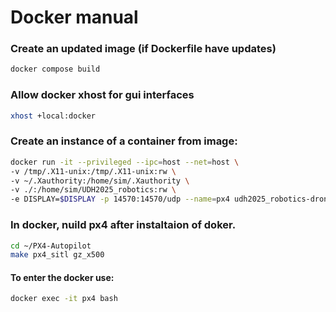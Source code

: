 # Docker manual

### Create an updated image (if Dockerfile have updates)

```bash
docker compose build
```

### Allow docker xhost for gui interfaces
``` bash
xhost +local:docker
```

### Create an instance of a container from image:
``` bash
docker run -it --privileged --ipc=host --net=host \
-v /tmp/.X11-unix:/tmp/.X11-unix:rw \
-v ~/.Xauthority:/home/sim/.Xauthority \
-v ./:/home/sim/UDH2025_robotics:rw \
-e DISPLAY=$DISPLAY -p 14570:14570/udp --name=px4 udh2025_robotics-drone_sim:latest bash
```

### In docker, nuild px4 after instaltaion of doker.
``` bash
cd ~/PX4-Autopilot
make px4_sitl gz_x500
```

#### To enter the docker use:
``` bash
docker exec -it px4 bash
```